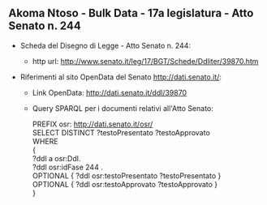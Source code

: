 ## Akoma Ntoso - Bulk Data - 17a legislatura - Atto Senato n. 244 ##

* Scheda del Disegno di Legge - Atto Senato n. 244:
	* http url: http://www.senato.it/leg/17/BGT/Schede/Ddliter/39870.htm

* Riferimenti al sito OpenData del Senato http://dati.senato.it/:
	* Link OpenData: http://dati.senato.it/ddl/39870
	* Query SPARQL per i documenti relativi all'Atto Senato:

        PREFIX osr: <http://dati.senato.it/osr/>  
		SELECT DISTINCT ?testoPresentato ?testoApprovato  
		WHERE  
		{  
		    ?ddl a osr:Ddl.  
		    ?ddl osr:idFase 244 .  
		    OPTIONAL { ?ddl osr:testoPresentato ?testoPresentato }  
		    OPTIONAL { ?ddl osr:testoApprovato ?testoApprovato }  
		}
		